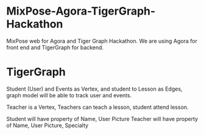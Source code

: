 # MixPose-Agora-TigerGraph-Hackathon
MixPose web for Agora and Tiger Graph Hackathon.  We are using Agora for front end and TigerGraph for backend.

# TigerGraph
Student (User) and Events as Vertex, and student to Lesson as Edges, graph model will be able to track user and events.


Teacher is a Vertex, Teachers can teach a lesson, student attend lesson.

Student will have property of Name, User Picture
Teacher will have property of Name, User Picture, Specialty
